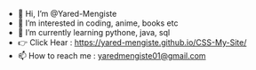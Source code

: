 - 👋 Hi, I’m @Yared-Mengiste
- 👀 I’m interested in coding, anime, books etc
- 🌱 I’m currently learning pythone, java, sql
- 👉 Click Hear : https://yared-mengiste.github.io/CSS-My-Site/ 
- 📫 How to reach me : yaredmengiste01@gmail.com

<!---
Yared-Mengiste/Yared-Mengiste is a ✨ special ✨ repository because its `README.md` (this file) appears on your GitHub profile.
You can click the Preview link to take a look at your changes.
--->
